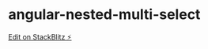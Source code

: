 # angular-nested-multi-select

[Edit on StackBlitz ⚡️](https://stackblitz.com/edit/angular-f5mizr-hddsvv)